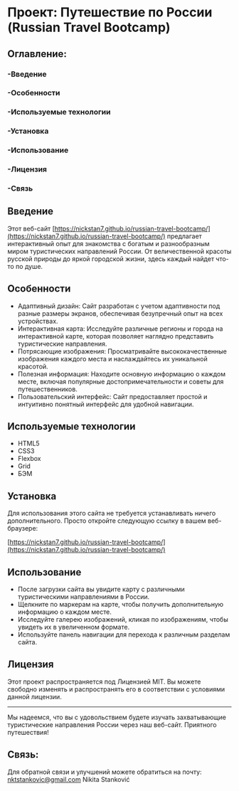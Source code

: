 # Проект: Путешествие по России (Russian Travel Bootcamp)

## Оглавление:

### -Введение
### -Особенности
### -Используемые технологии
### -Установка
### -Использование
### -Лицензия
### -Связь

## Введение

Этот веб-сайт [https://nickstan7.github.io/russian-travel-bootcamp/](https://nickstan7.github.io/russian-travel-bootcamp/) предлагает интерактивный опыт для знакомства с богатым и разнообразным миром туристических направлений России. От величественной красоты русской природы до яркой городской жизни, здесь каждый найдет что-то по душе.

## Особенности

- Адаптивный дизайн: Сайт разработан с учетом адаптивности под разные размеры экранов, обеспечивая безупречный опыт на всех устройствах.
- Интерактивная карта: Исследуйте различные регионы и города на интерактивной карте, которая позволяет наглядно представить туристические направления.
- Потрясающие изображения: Просматривайте высококачественные изображения каждого места и наслаждайтесь их уникальной красотой.
- Полезная информация: Находите основную информацию о каждом месте, включая популярные достопримечательности и советы для путешественников.
- Пользовательский интерфейс: Сайт предоставляет простой и интуитивно понятный интерфейс для удобной навигации.

## Используемые технологии

- HTML5
- CSS3
- Flexbox
- Grid
- БЭМ

## Установка

Для использования этого сайта не требуется устанавливать ничего дополнительного. Просто откройте следующую ссылку в вашем веб-браузере:

[https://nickstan7.github.io/russian-travel-bootcamp/](https://nickstan7.github.io/russian-travel-bootcamp/)

## Использование

- После загрузки сайта вы увидите карту с различными туристическими направлениями в России.
- Щелкните по маркерам на карте, чтобы получить дополнительную информацию о каждом месте.
- Исследуйте галерею изображений, кликая по изображениям, чтобы увидеть их в увеличенном формате.
- Используйте панель навигации для перехода к различным разделам сайта.

## Лицензия

Этот проект распространяется под Лицензией MIT. Вы можете свободно изменять и распространять его в соответствии с условиями данной лицензии.

---

Мы надеемся, что вы с удовольствием будете изучать захватывающие туристические направления России через наш веб-сайт. Приятного путешествия!

## Связь:
Для обратной связи и улучшений можете обратиться на почту:
nktstankovic@gmail.com Nikita Stanković
